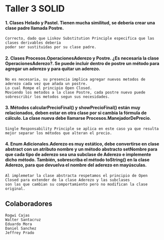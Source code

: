 # Taller 3 SOLID

#### 1.	Clases Helado y Pastel. Tienen mucha similitud, se debería crear una clase padre llamada Postre.
```
Correcto, dado que Liskov Substitution Principle especifica que las clases derivables debería 
poder ser sustituidas por su clase padre.
```

#### 2.	Clases Procesos.OperacionesAderezo y Postre. ¿Es necesaria la clase OperacionesAderezo?. Se puede incluir dentro de postre un método para agregar un aderezo y para quitar un aderezo.
```
No es necesaria, su presencia implica agregar nuevos metodos de aderezo cada vez que añada un postre. 
Lo cual Rompe el principio Open Closed.
Moviendo los metodos a la clase Postre, cada postre nuevo puede sobrescribir los metodos segun sus necesidades.
```

#### 3.	Métodos calcularPrecioFinal() y  showPrecioFinal() están muy relacionados, deben estar en otra clase por si cambia la fórmula de cálculo. La clase nueva debe llamarse Procesos.ManejadorDePrecio.
```
Single Responsability Principle se aplica en este caso ya que resulta mejor separar los métodos que alteran el precio.
```

#### 4.	Enum Adicionales.Aderezo es muy estático, debe convertirse en clase abstract con un atributo nombre y un método abstracto setNombre para que cada tipo de aderezo sea una subclase de Aderezo e implemente dicho método. También, sobrescriba el método toString() en la clase Aderezo, para que devuelva el nombre del aderezo en mayúsculas.
```
Al implemetar la clase abstracta respetamos el principio de Open Closed para extender de la clase Aderezo y las subclases 
son las que cambian su comportamiento pero no modifican la clase original. 
```


## Colaboradores
```
Rogwi Cajas
Walter Santacruz
Eduardo Mora
Daniel Sanchez
Jeffrey Prado
```